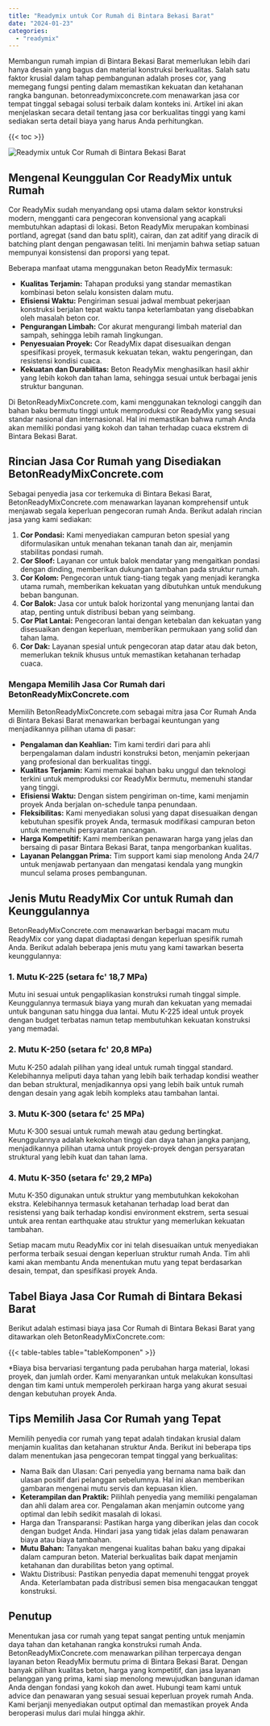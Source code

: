 ```yaml
---
title: "Readymix untuk Cor Rumah di Bintara Bekasi Barat"
date: "2024-01-23"
categories: 
  - "readymix"
---
```


Membangun rumah impian di Bintara Bekasi Barat memerlukan lebih dari hanya desain yang bagus dan material konstruksi berkualitas. Salah satu faktor krusial dalam tahap pembangunan adalah proses cor, yang memegang fungsi penting dalam memastikan kekuatan dan ketahanan rangka bangunan. betonreadymixconcrete.com menawarkan jasa cor tempat tinggal sebagai solusi terbaik dalam konteks ini. Artikel ini akan menjelaskan secara detail tentang jasa cor berkualitas tinggi yang kami sediakan serta detail biaya yang harus Anda perhitungkan.

{{< toc >}}

![Readymix untuk Cor Rumah di Bintara Bekasi Barat](https://betoncor8.github.io/cor/harga-beton-readymix-concrete%20(36).png)

## Mengenal Keunggulan Cor ReadyMix untuk Rumah

Cor ReadyMix sudah menyandang opsi utama dalam sektor konstruksi modern, mengganti cara pengecoran konvensional yang acapkali membutuhkan adaptasi di lokasi. Beton ReadyMix merupakan kombinasi portland, agregat (sand dan batu split), cairan, dan zat aditif yang diracik di batching plant dengan pengawasan teliti. Ini menjamin bahwa setiap satuan mempunyai konsistensi dan proporsi yang tepat.

Beberapa manfaat utama menggunakan beton ReadyMix termasuk:

- **Kualitas Terjamin:** Tahapan produksi yang standar memastikan kombinasi beton selalu konsisten dalam mutu.
- **Efisiensi Waktu:** Pengiriman sesuai jadwal membuat pekerjaan konstruksi berjalan tepat waktu tanpa keterlambatan yang disebabkan oleh masalah beton cor.
- **Pengurangan Limbah:** Cor akurat mengurangi limbah material dan sampah, sehingga lebih ramah lingkungan.
- **Penyesuaian Proyek:** Cor ReadyMix dapat disesuaikan dengan spesifikasi proyek, termasuk kekuatan tekan, waktu pengeringan, dan resistensi kondisi cuaca.
- **Kekuatan dan Durabilitas:** Beton ReadyMix menghasilkan hasil akhir yang lebih kokoh dan tahan lama, sehingga sesuai untuk berbagai jenis struktur bangunan.

Di BetonReadyMixConcrete.com, kami menggunakan teknologi canggih dan bahan baku bermutu tinggi untuk memproduksi cor ReadyMix yang sesuai standar nasional dan internasional. Hal ini memastikan bahwa rumah Anda akan memiliki pondasi yang kokoh dan tahan terhadap cuaca ekstrem di Bintara Bekasi Barat.

## Rincian Jasa Cor Rumah yang Disediakan BetonReadyMixConcrete.com

Sebagai penyedia jasa cor terkemuka di Bintara Bekasi Barat, BetonReadyMixConcrete.com menawarkan layanan komprehensif untuk menjawab segala keperluan pengecoran rumah Anda. Berikut adalah rincian jasa yang kami sediakan:

1. **Cor Pondasi:** Kami menyediakan campuran beton spesial yang diformulasikan untuk menahan tekanan tanah dan air, menjamin stabilitas pondasi rumah.
2. **Cor Sloof:** Layanan cor untuk balok mendatar yang mengaitkan pondasi dengan dinding, memberikan dukungan tambahan pada struktur rumah.
3. **Cor Kolom:** Pengecoran untuk tiang-tiang tegak yang menjadi kerangka utama rumah, memberikan kekuatan yang dibutuhkan untuk mendukung beban bangunan.
4. **Cor Balok:** Jasa cor untuk balok horizontal yang menunjang lantai dan atap, penting untuk distribusi beban yang seimbang.
5. **Cor Plat Lantai:** Pengecoran lantai dengan ketebalan dan kekuatan yang disesuaikan dengan keperluan, memberikan permukaan yang solid dan tahan lama.
6. **Cor Dak:** Layanan spesial untuk pengecoran atap datar atau dak beton, memerlukan teknik khusus untuk memastikan ketahanan terhadap cuaca.

### Mengapa Memilih Jasa Cor Rumah dari BetonReadyMixConcrete.com

Memilih BetonReadyMixConcrete.com sebagai mitra jasa Cor Rumah Anda di Bintara Bekasi Barat menawarkan berbagai keuntungan yang menjadikannya pilihan utama di pasar:

- **Pengalaman dan Keahlian:** Tim kami terdiri dari para ahli berpengalaman dalam industri konstruksi beton, menjamin pekerjaan yang profesional dan berkualitas tinggi.
- **Kualitas Terjamin:** Kami memakai bahan baku unggul dan teknologi terkini untuk memproduksi cor ReadyMix bermutu, memenuhi standar yang tinggi.
- **Efisiensi Waktu:** Dengan sistem pengiriman on-time, kami menjamin proyek Anda berjalan on-schedule tanpa penundaan.
- **Fleksibilitas:** Kami menyediakan solusi yang dapat disesuaikan dengan kebutuhan spesifik proyek Anda, termasuk modifikasi campuran beton untuk memenuhi persyaratan rancangan.
- **Harga Kompetitif:** Kami memberikan penawaran harga yang jelas dan bersaing di pasar Bintara Bekasi Barat, tanpa mengorbankan kualitas.
- **Layanan Pelanggan Prima:** Tim support kami siap menolong Anda 24/7 untuk menjawab pertanyaan dan mengatasi kendala yang mungkin muncul selama proses pembangunan.

## Jenis Mutu ReadyMix Cor untuk Rumah dan Keunggulannya

BetonReadyMixConcrete.com menawarkan berbagai macam mutu ReadyMix cor yang dapat diadaptasi dengan keperluan spesifik rumah Anda. Berikut adalah beberapa jenis mutu yang kami tawarkan beserta keunggulannya:

### 1\. Mutu K-225 (setara fc' 18,7 MPa)

Mutu ini sesuai untuk pengaplikasian konstruksi rumah tinggal simple. Keunggulannya termasuk biaya yang murah dan kekuatan yang memadai untuk bangunan satu hingga dua lantai. Mutu K-225 ideal untuk proyek dengan budget terbatas namun tetap membutuhkan kekuatan konstruksi yang memadai.

### 2\. Mutu K-250 (setara fc' 20,8 MPa)

Mutu K-250 adalah pilihan yang ideal untuk rumah tinggal standard. Kelebihannya meliputi daya tahan yang lebih baik terhadap kondisi weather dan beban struktural, menjadikannya opsi yang lebih baik untuk rumah dengan desain yang agak lebih kompleks atau tambahan lantai.

### 3\. Mutu K-300 (setara fc' 25 MPa)

Mutu K-300 sesuai untuk rumah mewah atau gedung bertingkat. Keunggulannya adalah kekokohan tinggi dan daya tahan jangka panjang, menjadikannya pilihan utama untuk proyek-proyek dengan persyaratan struktural yang lebih kuat dan tahan lama.

### 4\. Mutu K-350 (setara fc' 29,2 MPa)

Mutu K-350 digunakan untuk struktur yang membutuhkan kekokohan ekstra. Kelebihannya termasuk ketahanan terhadap load berat dan resistensi yang baik terhadap kondisi environment ekstrem, serta sesuai untuk area rentan earthquake atau struktur yang memerlukan kekuatan tambahan.

Setiap macam mutu ReadyMix cor ini telah disesuaikan untuk menyediakan performa terbaik sesuai dengan keperluan struktur rumah Anda. Tim ahli kami akan membantu Anda menentukan mutu yang tepat berdasarkan desain, tempat, dan spesifikasi proyek Anda.

## Tabel Biaya Jasa Cor Rumah di Bintara Bekasi Barat

Berikut adalah estimasi biaya jasa Cor Rumah di Bintara Bekasi Barat yang ditawarkan oleh BetonReadyMixConcrete.com:

{{< table-tables table="tableKomponen" >}}

\*Biaya bisa bervariasi tergantung pada perubahan harga material, lokasi proyek, dan jumlah order. Kami menyarankan untuk melakukan konsultasi dengan tim kami untuk memperoleh perkiraan harga yang akurat sesuai dengan kebutuhan proyek Anda.

## Tips Memilih Jasa Cor Rumah yang Tepat

Memilih penyedia cor rumah yang tepat adalah tindakan krusial dalam menjamin kualitas dan ketahanan struktur Anda. Berikut ini beberapa tips dalam menentukan jasa pengecoran tempat tinggal yang berkualitas:

- Nama Baik dan Ulasan: Cari penyedia yang bernama nama baik dan ulasan positif dari pelanggan sebelumnya. Hal ini akan memberikan gambaran mengenai mutu servis dan kepuasan klien.
- **Keterampilan dan Praktik:** Pilihlah penyedia yang memiliki pengalaman dan ahli dalam area cor. Pengalaman akan menjamin outcome yang optimal dan lebih sedikit masalah di lokasi.
- Harga dan Transparansi: Pastikan harga yang diberikan jelas dan cocok dengan budget Anda. Hindari jasa yang tidak jelas dalam penawaran biaya atau biaya tambahan.
- **Mutu Bahan:** Tanyakan mengenai kualitas bahan baku yang dipakai dalam campuran beton. Material berkualitas baik dapat menjamin ketahanan dan durabilitas beton yang optimal.
- Waktu Distribusi: Pastikan penyedia dapat memenuhi tenggat proyek Anda. Keterlambatan pada distribusi semen bisa mengacaukan tenggat konstruksi.

## Penutup

Menentukan jasa cor rumah yang tepat sangat penting untuk menjamin daya tahan dan ketahanan rangka konstruksi rumah Anda. BetonReadyMixConcrete.com menawarkan pilihan terpercaya dengan layanan beton ReadyMix bermutu prima di Bintara Bekasi Barat. Dengan banyak pilihan kualitas beton, harga yang kompetitif, dan jasa layanan pelanggan yang prima, kami siap menolong mewujudkan bangunan idaman Anda dengan fondasi yang kokoh dan awet. Hubungi team kami untuk advice dan penawaran yang sesuai sesuai keperluan proyek rumah Anda. Kami berjanji menyediakan output optimal dan memastikan proyek Anda beroperasi mulus dari mulai hingga akhir.

